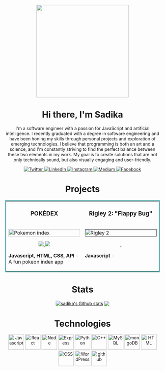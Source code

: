 <p align="center">
<!--   <img src="https://capsule-render.vercel.app/api?text=Hello!✨&animation=fadeIn&type=waving&color=gradient&height=100"/> -->
  <img align='center' src='https://user-images.githubusercontent.com/5713670/87202985-820dcb80-c2b6-11ea-9f56-7ec461c497c3.gif' width='300"'>
</p>
<h1 align="center">Hi there, I'm Sadika </h1>
<p align="center">I'm a software engineer with a passion for JavaScript and artificial intelligence. I recently graduated with a degree in software engineering and have been honing my skills through personal projects and exploration of emerging technologies.
I believe that programming is both an art and a science, and I'm constantly striving to find the perfect balance between these two elements in my work. My goal is to create solutions that are not only technically sound, but also visually engaging and user-friendly.
</p>
<p align="center">
  <a href="https://twitter.com/tanishasadika" target="_blank">
    <img src="https://img.shields.io/badge/twitter-%231DA1F2.svg?&style=for-the-badge&logo=twitter&logoColor=white&color=071A2C" alt="Twitter"/>
  </a>
  <a href="https://www.linkedin.com/in/sadika-rahman" target="_blank">
    <img src="https://img.shields.io/badge/linkedin-%230077B5.svg?&style=for-the-badge&logo=linkedin&logoColor=white&color=071A2C" alt="LinkedIn"/>
  </a>
  <a href="https://instagram.com/" target="_blank">
    <img src="https://img.shields.io/badge/instagram-%23E4405F.svg?&style=for-the-badge&logo=instagram&logoColor=white&color=071A2C" alt="Instagram"/>
  </a>
  <a href="https://medium.com/" target="_blank">
    <img src="https://img.shields.io/badge/medium-%2312100E.svg?&style=for-the-badge&logo=medium&logoColor=white&color=071A2C" alt="Medium"/>
  </a>
  <a href="https://www.facebook.com/" target="_blank">
    <img src="https://img.shields.io/badge/facebook-%231877F2.svg?&style=for-the-badge&logo=facebook&logoColor=white&color=071A2C" alt="Facebook"/>
  </a>
</p>
<h1 align="center"> Projects </h1>
<div align="center">
<table bordercolor="#66b2b2">
  
  <tr>
    <td width="50%" valign="top">
      <h3 align="center">POKÉDEX</h3>
        <br />
        <a target="_blank" href="https://pokedexbysadika.netlify.app">
            <img src="" width="100%" alt="Pokemon index"/>
        </a>
        <br />
        <p align="center">
          
  <a href="https://github.com/" target="_blank">
    <img src="https://img.shields.io/static/v1?label=|&message=REPO&color=23555f&style=plastic&logo=github&logo-color=white"/>
  </a>  
  <a href="https://pokedexbysadika.netlify.app" target="_blank">
    <img src="https://img.shields.io/static/v1?label=|&message=WEBSITE&color=cdf998&style=plastic&logo=wordpress&logo-color=white"/>
  </a>
      </p>
        <p><strong>Javascript, HTML, CSS, API</strong> - A fun pokeon index app</p>
    </td>
    <td width="50%" valign="top">
      <h3 align="center">Rigley 2: "Flappy Bug"</h3>
        <br />
      <a target="_blank" href="">
            <img src="" width="100%"  alt="Rigley 2"/>
        </a>
        <br />
        <p align="center">
          
  <a href="" target="_blank">
    <img src=""/>
  </a>
  <a href="" target="_blank">
    <img src=""/>
  </a>
      </p>
        <p><strong>Javascript</strong> - </p>
    </td>
  </tr>
      
</table>
</div>
<h1 align="center">Stats</h1>
<!-- [![Top Langs](https://github-readme-stats-git-masterrstaa-rickstaa.vercel.app/api/top-langs/?username=sadikatanisha&theme=dracula)] -->
<!-- <img src="https://github-readme-stats.vercel.app/api/top-langs?username=sadikatanisha&layout=compact"/> -->
<div align="center">
<a href="https://github.com/sadikatanisha/github-readme-stats"><img align="center" src="https://github-readme-stats.vercel.app/api?username=sadikatanisha&theme=github_dark&hide=contribs,issues&show_icons=true&hide_border=true" alt="sadika's Github stats" /></a>  <a href="https://github.com/anuraghazra/github-readme-stats">
  <img align="center" src="https://github-readme-stats.vercel.app/api/top-langs/?username=sadikatanisha&theme=github_dark&layout=compact&hide_border=true" /></a>
</div>

<h1 align="center">Technologies </h1>
<div align="center">
<img width="50px" src="https://user-images.githubusercontent.com/25181517/117447155-6a868a00-af3d-11eb-9cfe-245df15c9f3f.png" alt="Javascript"/>
<img width="50px" src="https://user-images.githubusercontent.com/25181517/183897015-94a058a6-b86e-4e42-a37f-bf92061753e5.png" alt="React"/>
<img width="50px" src="https://user-images.githubusercontent.com/25181517/183568594-85e280a7-0d7e-4d1a-9028-c8c2209e073c.png" alt="Node"/>
<img width="50px" src="https://user-images.githubusercontent.com/25181517/183859966-a3462d8d-1bc7-4880-b353-e2cbed900ed6.png" alt="Express"/>
<img width="50px" src="https://user-images.githubusercontent.com/25181517/183423507-c056a6f9-1ba8-4312-a350-19bcbc5a8697.png" alt="Python"/>
<img width="50px" src="https://user-images.githubusercontent.com/25181517/192106073-90fffafe-3562-4ff9-a37e-c77a2da0ff58.png" alt="C++"/>
<img width="50px" src="https://user-images.githubusercontent.com/25181517/183896128-ec99105a-ec1a-4d85-b08b-1aa1620b2046.png" alt="MySQL"/>
<img width="50px" src="https://user-images.githubusercontent.com/25181517/182884177-d48a8579-2cd0-447a-b9a6-ffc7cb02560e.png" alt="mongoDB"/>



<img width="50px" src="https://user-images.githubusercontent.com/25181517/192158954-f88b5814-d510-4564-b285-dff7d6400dad.png" alt="HTML"/>
<img width="50px" src="https://user-images.githubusercontent.com/25181517/183898674-75a4a1b1-f960-4ea9-abcb-637170a00a75.png" alt="CSS"/>
<img width="50px" src="https://user-images.githubusercontent.com/25181517/192158957-b1256181-356c-46a3-beb9-487af08a6266.png" alt="WordPress"/>
<img width="50px" src="https://user-images.githubusercontent.com/25181517/192108374-8da61ba1-99ec-41d7-80b8-fb2f7c0a4948.png" alt="github"/>


</div>




